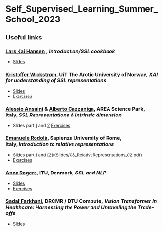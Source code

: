# Self_Supervised_Learning_Summer_School_2023

## Useful links

### [Lars Kai Hansen](http://cogsys.imm.dtu.dk/staff/lkhansen/lkhansen.html) , _Introduction/SSL cookbook_

- [Slides](Slides/00_Introduction.pdf)

### [Kristoffer Wickstrøm](https://en.uit.no/ansatte/kristoffer.k.wickstrom), UiT The Arctic University of Norway, _XAI for understanding of SSL representations_

- [Slides](Slides/01_XAI.pdf)
- [Exercises](https://github.com/Wickstrom/ssl-summer-school-dtu)

### [Alessio Ansuini](https://www.areasciencepark.it/wp-content/uploads/alessio_ansuiniCV.pdf) & [Alberto Cazzaniga](https://www.areasciencepark.it/wp-content/uploads/alberto_cazzanigaCV.pdf), AREA Science Park, Italy, _SSL Representations & Intrinsic dimension_

- Slides part [1](Slides/02_IntrinsicDimensions_01.pdf) and [2](Slides/02_IntrinsicDimensions_02.pdf)
[Exercises](https://github.com/AlbertoCazzaniga/DTU_SUMMER_SCHOOL_DAY2)

### [Emanuele Rodolà](https://gladia.di.uniroma1.it/), Sapienza University of Rome, Italy, _Introduction to relative representations_

- Slides part [1](Slides/03_RelativeRepresentations_01.pdf) and [2]((Slides/03_RelativeRepresentations_02.pdf)
- [Exercises](https://colab.research.google.com/github/erodola/DLAI-s2-2023/blob/main/rae.ipynb)

### [Anna Rogers](https://pure.itu.dk/da/persons/anna-rogers), ITU, Denmark, _SSL and NLP_

- [Slides](Slides/04_NLP.pdf)
- [Exercises](https://colab.research.google.com/drive/1Fia263yMPSKyoZ3eg8eDW4lAZVARNtpr?usp=sharing)

### [Sadaf Farkhani](https://www.drcmr.dk/sadaff), DRCMR / DTU Compute, _Vision Transformer in Healthcare: Harnessing the Power and Unraveling the Trade-offs_

- [Slides](Slides/04_Transformers.pdf)
